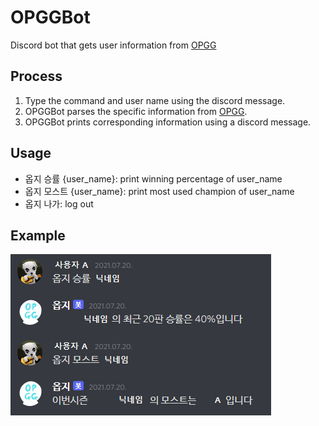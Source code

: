 # OPGGBot
Discord bot that gets user information from [OPGG](https://www.op.gg/)

## Process
1. Type the command and user name using the discord message.
2. OPGGBot parses the specific information from [OPGG](https://www.op.gg/).
3. OPGGBot prints corresponding information using a discord message.

## Usage
- 옵지 승률 {user_name}: print winning percentage of user_name
- 옵지 모스트 {user_name}: print most used champion of user_name
- 옵지 나가: log out

## Example
![example](example.png)

